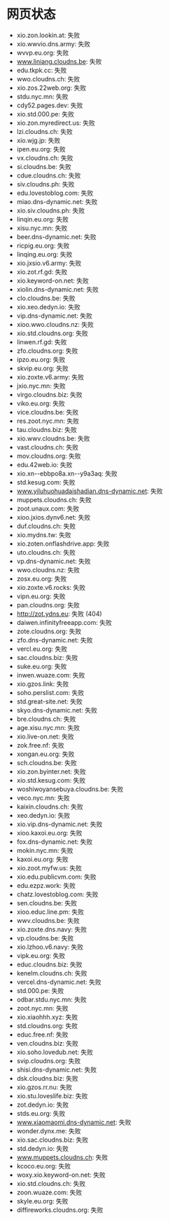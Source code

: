 # 网页状态
- xio.zon.lookin.at: 失败
- xio.wwvio.dns.army: 失败
- wvvp.eu.org: 失败
- www.liniang.cloudns.be: 失败
- edu.tkpk.cc: 失败
- wwo.cloudns.ch: 失败
- xio.zos.22web.org: 失败
- stdu.nyc.mn: 失败
- cdy52.pages.dev: 失败
- xio.std.000.pe: 失败
- xio.zon.myredirect.us: 失败
- lzi.cloudns.ch: 失败
- xio.wjg.jp: 失败
- ipen.eu.org: 失败
- vx.cloudns.ch: 失败
- si.cloudns.be: 失败
- cdue.cloudns.ch: 失败
- siv.cloudns.ph: 失败
- edu.lovestoblog.com: 失败
- miao.dns-dynamic.net: 失败
- xio.siv.cloudns.ph: 失败
- linqin.eu.org: 失败
- xisu.nyc.mn: 失败
- beer.dns-dynamic.net: 失败
- ricpig.eu.org: 失败
- linqing.eu.org: 失败
- xio.jxsio.v6.army: 失败
- xio.zot.rf.gd: 失败
- xio.keyword-on.net: 失败
- xiolin.dns-dynamic.net: 失败
- clo.cloudns.be: 失败
- xio.xeo.dedyn.io: 失败
- vip.dns-dynamic.net: 失败
- xioo.wwo.cloudns.nz: 失败
- xio.std.cloudns.org: 失败
- linwen.rf.gd: 失败
- zfo.cloudns.org: 失败
- ipzo.eu.org: 失败
- skvip.eu.org: 失败
- xio.zoxte.v6.army: 失败
- jxio.nyc.mn: 失败
- virgo.cloudns.biz: 失败
- viko.eu.org: 失败
- vice.cloudns.be: 失败
- res.zoot.nyc.mn: 失败
- tau.cloudns.biz: 失败
- xio.wwv.cloudns.be: 失败
- vast.cloudns.ch: 失败
- mov.cloudns.org: 失败
- edu.42web.io: 失败
- xio.xn--ebbpo8a.xn--y9a3aq: 失败
- std.kesug.com: 失败
- www.yiluhuohuadaishadian.dns-dynamic.net: 失败
- muppets.cloudns.ch: 失败
- zoot.unaux.com: 失败
- xioo.jxios.dynv6.net: 失败
- duf.cloudns.ch: 失败
- xio.mydns.tw: 失败
- xio.zoten.onflashdrive.app: 失败
- uto.cloudns.ch: 失败
- vp.dns-dynamic.net: 失败
- wwo.cloudns.nz: 失败
- zosx.eu.org: 失败
- xio.zoxte.v6.rocks: 失败
- vipn.eu.org: 失败
- pan.cloudns.org: 失败
- http://zot.ydns.eu: 失败 (404)
- daiwen.infinityfreeapp.com: 失败
- zote.cloudns.org: 失败
- zfo.dns-dynamic.net: 失败
- vercl.eu.org: 失败
- sac.cloudns.biz: 失败
- suke.eu.org: 失败
- inwen.wuaze.com: 失败
- xio.gzos.link: 失败
- soho.perslist.com: 失败
- std.great-site.net: 失败
- skyo.dns-dynamic.net: 失败
- bre.cloudns.ch: 失败
- age.xisu.nyc.mn: 失败
- xio.live-on.net: 失败
- zok.free.nf: 失败
- xongan.eu.org: 失败
- sch.cloudns.be: 失败
- xio.zon.byinter.net: 失败
- xio.std.kesug.com: 失败
- woshiwoyansebuya.cloudns.be: 失败
- veco.nyc.mn: 失败
- kaixin.cloudns.ch: 失败
- xeo.dedyn.io: 失败
- xio.vip.dns-dynamic.net: 失败
- xioo.kaxoi.eu.org: 失败
- fox.dns-dynamic.net: 失败
- mokin.nyc.mn: 失败
- kaxoi.eu.org: 失败
- xio.zoot.myfw.us: 失败
- xio.edu.publicvm.com: 失败
- edu.ezpz.work: 失败
- chatz.lovestoblog.com: 失败
- sen.cloudns.be: 失败
- xioo.educ.line.pm: 失败
- wwv.cloudns.be: 失败
- xio.zoxte.dns.navy: 失败
- vp.cloudns.be: 失败
- xio.lzhoo.v6.navy: 失败
- vipk.eu.org: 失败
- educ.cloudns.biz: 失败
- kenelm.cloudns.ch: 失败
- vercel.dns-dynamic.net: 失败
- std.000.pe: 失败
- odbar.stdu.nyc.mn: 失败
- zoot.nyc.mn: 失败
- xio.xiaohhh.xyz: 失败
- std.cloudns.org: 失败
- educ.free.nf: 失败
- ven.cloudns.biz: 失败
- xio.soho.lovedub.net: 失败
- svip.cloudns.org: 失败
- shisi.dns-dynamic.net: 失败
- dsk.cloudns.biz: 失败
- xio.gzos.rr.nu: 失败
- xio.stu.loveslife.biz: 失败
- zot.dedyn.io: 失败
- stds.eu.org: 失败
- www.xiaomaomi.dns-dynamic.net: 失败
- wonder.dynx.me: 失败
- xio.sac.cloudns.biz: 失败
- std.dedyn.io: 失败
- www.muppets.cloudns.ch: 失败
- kcoco.eu.org: 失败
- woxy.xio.keyword-on.net: 失败
- xio.std.cloudns.ch: 失败
- zoon.wuaze.com: 失败
- skyle.eu.org: 失败
- diffireworks.cloudns.org: 失败
